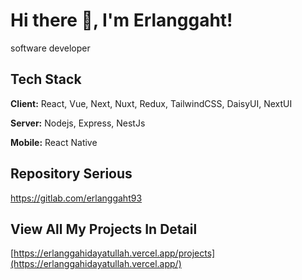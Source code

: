 
# Hi there 👋, I'm Erlanggaht!

software developer

## Tech Stack

**Client:** React, Vue, Next, Nuxt, Redux, TailwindCSS, DaisyUI, NextUI

**Server:** Nodejs, Express, NestJs

**Mobile:** React Native

## Repository Serious
https://gitlab.com/erlanggaht93

## View All My Projects In Detail

  [https://erlanggahidayatullah.vercel.app/projects](https://erlanggahidayatullah.vercel.app/)

